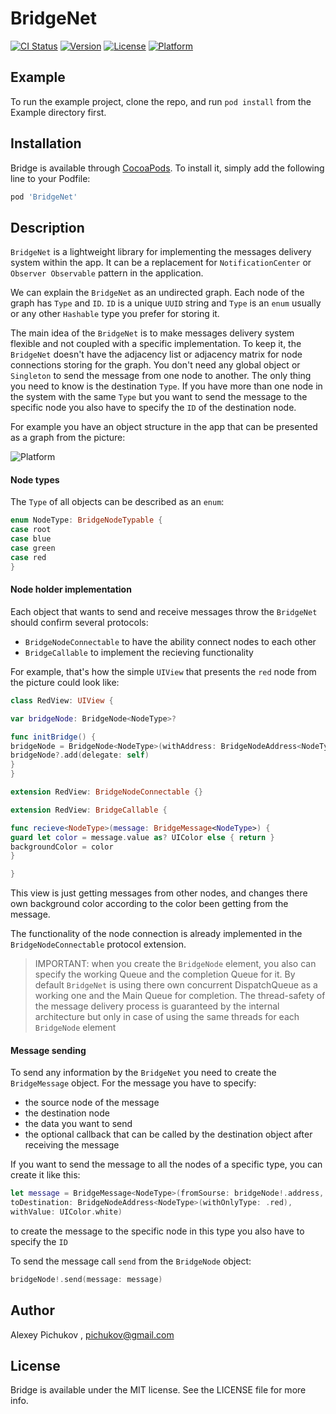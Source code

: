 # BridgeNet

[![CI Status](https://img.shields.io/travis/pichukov/Bridge.svg?style=flat)](https://travis-ci.org/pichukov/Bridge)
[![Version](https://img.shields.io/cocoapods/v/Bridge.svg?style=flat)](https://cocoapods.org/pods/Bridge)
[![License](https://img.shields.io/cocoapods/l/Bridge.svg?style=flat)](https://cocoapods.org/pods/Bridge)
[![Platform](https://img.shields.io/cocoapods/p/Bridge.svg?style=flat)](https://cocoapods.org/pods/Bridge)

## Example

To run the example project, clone the repo, and run `pod install` from the Example directory first.

## Installation

Bridge is available through [CocoaPods](https://cocoapods.org). To install
it, simply add the following line to your Podfile:

```ruby
pod 'BridgeNet'
```

## Description

`BridgeNet` is a lightweight library for implementing the messages delivery system within the app. It can be a replacement for `NotificationCenter` or `Observer Observable` pattern in the application. 

We can explain the `BridgeNet` as an undirected graph. Each node of the graph has `Type` and `ID`. `ID` is a unique `UUID` string and `Type` is an `enum` usually or any other `Hashable` type you prefer for storing it.  

The main idea of the `BridgeNet` is to make messages delivery system flexible and not coupled with a specific implementation. To keep it, the `BridgeNet` doesn't have the adjacency list or adjacency matrix for node connections storing for the graph. You don't need any global object or `Singleton` to send the message from one node to another. The only thing you need to know is the destination `Type`. If you have more than one node in the system with the same `Type` but you want to send the message to the specific node you also have to specify the `ID` of the destination node.

For example you have an object structure in the app that can be presented as a graph from the picture:

![Platform](https://i.ibb.co/w7VkRRr/graph.png)

#### Node types

The `Type` of all objects can be described as an `enum`:

```swift
enum NodeType: BridgeNodeTypable {
case root
case blue
case green
case red
}
```

#### Node holder implementation

Each object that wants to send and receive messages throw the `BridgeNet` should confirm several protocols:

- `BridgeNodeConnectable` to have the ability connect nodes to each other
- `BridgeCallable` to implement the recieving functionality

For example, that's how the simple `UIView` that presents the `red` node from the picture could look like:

```swift
class RedView: UIView {

var bridgeNode: BridgeNode<NodeType>?

func initBridge() {
bridgeNode = BridgeNode<NodeType>(withAddress: BridgeNodeAddress<NodeType>(withAutogeneratedIdAndType: .red))
bridgeNode?.add(delegate: self)
}
}

extension RedView: BridgeNodeConnectable {}

extension RedView: BridgeCallable {

func recieve<NodeType>(message: BridgeMessage<NodeType>) {
guard let color = message.value as? UIColor else { return }
backgroundColor = color
}

}
```

This view is just getting messages from other nodes, and changes there own background color according to the color been getting from the message.

The functionality of the node connection is already implemented in the `BridgeNodeConnectable` protocol extension.  

> IMPORTANT: when you create the `BridgeNode` element, you also can specify the working Queue and the completion Queue for it. By default `BridgeNet` is using there own concurrent DispatchQueue as a working one and the Main Queue for completion. The thread-safety of the message delivery process is guaranteed by the internal architecture but only in case of using the same threads for each `BridgeNode` element

#### Message sending

To send any information by the `BridgeNet` you need to create the `BridgeMessage` object. For the message you have to specify:

- the source node of the message
- the destination node
- the data you want to send
- the optional callback that can be called by the destination object after receiving the message

If you want to send the message to all the nodes of a specific type, you can create it like this: 

```swift
let message = BridgeMessage<NodeType>(fromSourse: bridgeNode!.address,
toDestination: BridgeNodeAddress<NodeType>(withOnlyType: .red),
withValue: UIColor.white)
```

to create the message to the specific node in this type you also have to specify the `ID`

To send the message call `send` from the `BridgeNode` object:

```swift
bridgeNode!.send(message: message)
```

## Author

Alexey Pichukov ,  pichukov@gmail.com

## License

Bridge is available under the MIT license. See the LICENSE file for more info.
